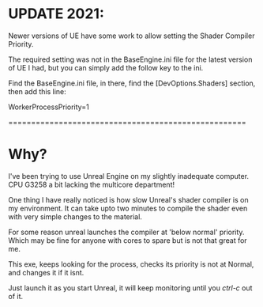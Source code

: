 UPDATE 2021:
============

Newer versions of UE have some work to allow setting the Shader Compiler Priority.

The required setting was not in the BaseEngine.ini file for the latest version of UE I had, but you can simply add the follow key to the ini.

Find the BaseEngine.ini file, in there, find the [DevOptions.Shaders] section, then add this line:

WorkerProcessPriority=1


====================================================




Why?
====


I've been trying to use Unreal Engine on my slightly inadequate computer. CPU G3258 a bit lacking the multicore department!

One thing I have really noticed is how slow Unreal's shader compiler is on my environment. It can take upto two minutes to compile the shader even with very simple changes to the material.

For some reason unreal launches the compiler at 'below normal' priority. Which may be fine for anyone with cores to spare but is not that great for me.

This exe, keeps looking for the process, checks its priority is not at Normal, and changes it if it isnt.

Just launch it as you start Unreal, it will keep monitoring until you *ctrl-c* out of it.


